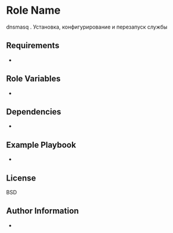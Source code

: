 Role Name
=========

dnsmasq . Установка, конфигурирование и перезапуск службы

Requirements
------------
-

Role Variables
--------------

-

Dependencies
------------

-

Example Playbook
----------------

-

License
-------

BSD

Author Information
------------------
-
